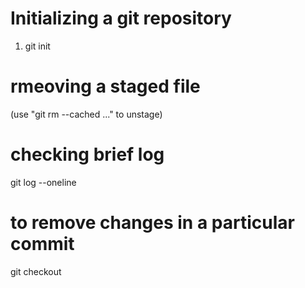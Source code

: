# Initializing a git repository
1. git init


# rmeoving a staged file
(use "git rm --cached <file>..." to unstage)

# checking brief log
git log --oneline

# to remove changes in a particular commit
git checkout